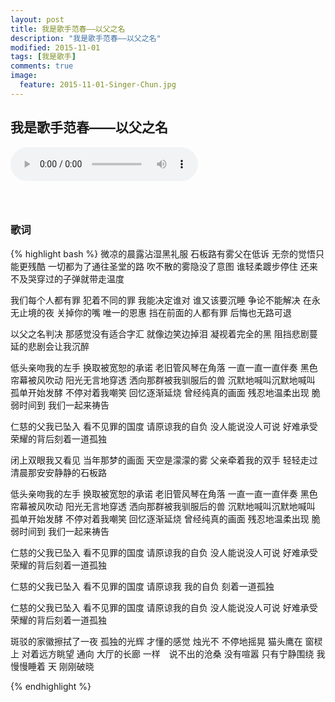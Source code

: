 ```yaml
---
layout: post
title: 我是歌手范春——以父之名
description: "我是歌手范春——以父之名"
modified: 2015-11-01
tags: [我是歌手]
comments: true
image:
  feature: 2015-11-01-Singer-Chun.jpg
---
```


## 我是歌手范春——以父之名

<audio controls>
  <source src="{{ site.url }}/songs/Yi_Fu_Zhi_Ming.ogg" ></source>
  <source src="{{ site.url }}/songs/Yi_Fu_Zhi_Ming.mp3" ></source>
</audio>

<div class="social-share" data-initialized="true">
    <a href="#" class="social-share-icon icon-weibo"></a>
    <a href="#" class="social-share-icon icon-qq"></a>
    <a href="#" class="social-share-icon icon-wechat"></a>
</div>
<link rel="stylesheet" href="https://resource.chun.no/sharejs/css/share.min.css">
<script src="https://resource.chun.no/sharejs/js/social-share.min.js"></script>

### &nbsp;

### 歌词

{% highlight bash %}
微凉的晨露沾湿黑礼服
石板路有雾父在低诉
无奈的觉悟只能更残酷
一切都为了通往圣堂的路
吹不散的雾隐没了意图
谁轻柔踱步停住
还来不及哭穿过的子弹就带走温度

我们每个人都有罪
犯着不同的罪
我能决定谁对
谁又该要沉睡
争论不能解决
在永无止境的夜
关掉你的嘴
唯一的恩惠
挡在前面的人都有罪
后悔也无路可退

以父之名判决
那感觉没有适合字汇
就像边笑边掉泪
凝视着完全的黑
阻挡悲剧蔓延的悲剧会让我沉醉

低头亲吻我的左手
换取被宽恕的承诺
老旧管风琴在角落
一直一直一直伴奏
黑色帘幕被风吹动
阳光无言地穿透
洒向那群被我驯服后的兽
沉默地喊叫沉默地喊叫
孤单开始发酵
不停对着我嘲笑
回忆逐渐延烧
曾经纯真的画面
残忍地温柔出现
脆弱时间到
我们一起来祷告

仁慈的父我已坠入
看不见罪的国度
请原谅我的自负
没人能说没人可说
好难承受
荣耀的背后刻着一道孤独

闭上双眼我又看见
当年那梦的画面
天空是濛濛的雾
父亲牵着我的双手
轻轻走过
清晨那安安静静的石板路

低头亲吻我的左手
换取被宽恕的承诺
老旧管风琴在角落
一直一直一直伴奏
黑色帘幕被风吹动
阳光无言地穿透
洒向那群被我驯服后的兽
沉默地喊叫沉默地喊叫
孤单开始发酵
不停对着我嘲笑
回忆逐渐延烧
曾经纯真的画面
残忍地温柔出现
脆弱时间到
我们一起来祷告

仁慈的父我已坠入
看不见罪的国度
请原谅我的自负
没人能说没人可说
好难承受
荣耀的背后刻着一道孤独

仁慈的父我已坠入
看不见罪的国度
请原谅我 我的自负
刻着一道孤独

仁慈的父我已坠入
看不见罪的国度
请原谅我的自负
没人能说没人可说
好难承受
荣耀的背后刻着一道孤独

斑驳的家徽擦拭了一夜
孤独的光辉 才懂的感觉
烛光不 不停地摇晃
猫头鹰在 窗棂上 对着远方眺望
通向 大厅的长廊
一样　说不出的沧桑
没有喧嚣 只有宁静围绕
我 慢慢睡着 天 刚刚破晓

{% endhighlight %}
